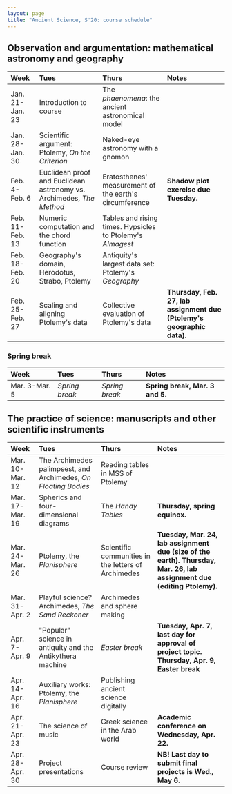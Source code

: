 ```yaml
---
layout: page
title: "Ancient Science, S'20: course schedule"
---
```


## Observation and argumentation: mathematical astronomy and geography

| Week | Tues | Thurs     |     Notes  |
| :------------- |:------------- | :------------- |:------------- |
|Jan. 21-Jan. 23 | Introduction to course | The *phaenomena*: the ancient astronomical model |   |
|Jan. 28-Jan. 30 | Scientific argument: Ptolemy, *On the Criterion* | Naked-eye astronomy with a gnomon |   |
|Feb. 4-Feb. 6 | Euclidean proof and Euclidean astronomy vs. Archimedes, *The Method* | Eratosthenes' measurement of the earth's circumference | **Shadow plot exercise due Tuesday.**  |
|Feb. 11-Feb. 13 | Numeric computation and the chord function | Tables and rising times. Hypsicles to Ptolemy's *Almagest* |   |
|Feb. 18-Feb. 20 | Geography's domain, Herodotus, Strabo, Ptolemy | Antiquity's largest data set: Ptolemy's *Geography* |   |
|Feb. 25-Feb. 27 | Scaling and aligning Ptolemy's data | Collective evaluation of Ptolemy's data | **Thursday, Feb. 27, lab assignment due (Ptolemy's geographic data).**  |


### Spring break

| Week | Tues | Thurs     |     Notes  |
| :------------- |:------------- | :------------- |:------------- |
|Mar. 3-Mar. 5 | *Spring break* | *Spring break* | **Spring break, Mar. 3 and 5.**  |


## The practice of science: manuscripts and other scientific instruments

| Week | Tues | Thurs     |     Notes  |
| :------------- |:------------- | :------------- |:------------- |
|Mar. 10-Mar. 12 | The Archimedes palimpsest, and Archimedes, *On Floating Bodies* | Reading tables in MSS of Ptolemy |   |
|Mar. 17-Mar. 19 | Spherics and four-dimensional diagrams | The *Handy Tables* | **Thursday, spring equinox.**  |
|Mar. 24-Mar. 26 | Ptolemy, the *Planisphere* | Scientific communities in the letters of Archimedes | **Tuesday, Mar. 24, lab assignment due (size of the earth).** **Thursday, Mar. 26, lab assignment due (editing Ptolemy).**  |
|Mar. 31-Apr. 2 | Playful science? Archimedes, *The Sand Reckoner* | Archimedes and sphere making |   |
|Apr. 7-Apr. 9 | "Popular" science in antiquity and the Antikythera machine | *Easter break* | **Tuesday, Apr. 7, last day for approval of project topic.** **Thursday, Apr. 9, Easter break**  |
|Apr. 14-Apr. 16 | Auxiliary works: Ptolemy, the *Planisphere* | Publishing ancient science digitally |   |
|Apr. 21-Apr. 23 | The science of music | Greek science in the Arab world | **Academic conference on Wednesday, Apr. 22.**  |
|Apr. 28-Apr. 30 | Project presentations | Course review | **NB! Last day to submit final projects is Wed., May 6.**  |
